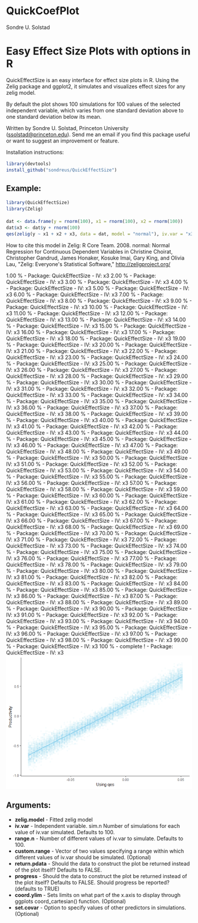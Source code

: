 QuickCoefPlot
================
Sondre U. Solstad

Easy Effect Size Plots with options in R
========================================

QuickEffectSize is an easy interface for effect size plots in R. Using the Zelig package and ggplot2, it simulates and visualizes effect sizes for any zelig model.

By default the plot shows 100 simulations for 100 values of the selected independent variable, which varies from one standard deviation above to one standard deviation below its mean.

Written by Sondre U. Solstad, Princeton University (<ssolstad@princeton.edu>). Send me an email if you find this package useful or want to suggest an improvement or feature.

Installation instructions:

``` r
library(devtools)
install_github("sondreus/QuickEffectSize")
```

Example:
--------

``` r
library(QuickEffectSize)
library(Zelig)

dat <- data.frame(y = rnorm(100), x1 = rnorm(100), x2 = rnorm(100))
dat$x3 <- dat$y + rnorm(100)
qes(zelig(y ~ x1 + x2 + x3, data = dat, model = "normal"), iv.var = "x3", xlab = "Using qes", ylab = "Productivity", progress = FALSE)
```

How to cite this model in Zelig: R Core Team. 2008. normal: Normal Regression for Continuous Dependent Variables in Christine Choirat, Christopher Gandrud, James Honaker, Kosuke Imai, Gary King, and Olivia Lau, "Zelig: Everyone's Statistical Software," <http://zeligproject.org/>

1.00 % - Package: QuickEffectSize - IV: x3 2.00 % - Package: QuickEffectSize - IV: x3 3.00 % - Package: QuickEffectSize - IV: x3 4.00 % - Package: QuickEffectSize - IV: x3 5.00 % - Package: QuickEffectSize - IV: x3 6.00 % - Package: QuickEffectSize - IV: x3 7.00 % - Package: QuickEffectSize - IV: x3 8.00 % - Package: QuickEffectSize - IV: x3 9.00 % - Package: QuickEffectSize - IV: x3 10.00 % - Package: QuickEffectSize - IV: x3 11.00 % - Package: QuickEffectSize - IV: x3 12.00 % - Package: QuickEffectSize - IV: x3 13.00 % - Package: QuickEffectSize - IV: x3 14.00 % - Package: QuickEffectSize - IV: x3 15.00 % - Package: QuickEffectSize - IV: x3 16.00 % - Package: QuickEffectSize - IV: x3 17.00 % - Package: QuickEffectSize - IV: x3 18.00 % - Package: QuickEffectSize - IV: x3 19.00 % - Package: QuickEffectSize - IV: x3 20.00 % - Package: QuickEffectSize - IV: x3 21.00 % - Package: QuickEffectSize - IV: x3 22.00 % - Package: QuickEffectSize - IV: x3 23.00 % - Package: QuickEffectSize - IV: x3 24.00 % - Package: QuickEffectSize - IV: x3 25.00 % - Package: QuickEffectSize - IV: x3 26.00 % - Package: QuickEffectSize - IV: x3 27.00 % - Package: QuickEffectSize - IV: x3 28.00 % - Package: QuickEffectSize - IV: x3 29.00 % - Package: QuickEffectSize - IV: x3 30.00 % - Package: QuickEffectSize - IV: x3 31.00 % - Package: QuickEffectSize - IV: x3 32.00 % - Package: QuickEffectSize - IV: x3 33.00 % - Package: QuickEffectSize - IV: x3 34.00 % - Package: QuickEffectSize - IV: x3 35.00 % - Package: QuickEffectSize - IV: x3 36.00 % - Package: QuickEffectSize - IV: x3 37.00 % - Package: QuickEffectSize - IV: x3 38.00 % - Package: QuickEffectSize - IV: x3 39.00 % - Package: QuickEffectSize - IV: x3 40.00 % - Package: QuickEffectSize - IV: x3 41.00 % - Package: QuickEffectSize - IV: x3 42.00 % - Package: QuickEffectSize - IV: x3 43.00 % - Package: QuickEffectSize - IV: x3 44.00 % - Package: QuickEffectSize - IV: x3 45.00 % - Package: QuickEffectSize - IV: x3 46.00 % - Package: QuickEffectSize - IV: x3 47.00 % - Package: QuickEffectSize - IV: x3 48.00 % - Package: QuickEffectSize - IV: x3 49.00 % - Package: QuickEffectSize - IV: x3 50.00 % - Package: QuickEffectSize - IV: x3 51.00 % - Package: QuickEffectSize - IV: x3 52.00 % - Package: QuickEffectSize - IV: x3 53.00 % - Package: QuickEffectSize - IV: x3 54.00 % - Package: QuickEffectSize - IV: x3 55.00 % - Package: QuickEffectSize - IV: x3 56.00 % - Package: QuickEffectSize - IV: x3 57.00 % - Package: QuickEffectSize - IV: x3 58.00 % - Package: QuickEffectSize - IV: x3 59.00 % - Package: QuickEffectSize - IV: x3 60.00 % - Package: QuickEffectSize - IV: x3 61.00 % - Package: QuickEffectSize - IV: x3 62.00 % - Package: QuickEffectSize - IV: x3 63.00 % - Package: QuickEffectSize - IV: x3 64.00 % - Package: QuickEffectSize - IV: x3 65.00 % - Package: QuickEffectSize - IV: x3 66.00 % - Package: QuickEffectSize - IV: x3 67.00 % - Package: QuickEffectSize - IV: x3 68.00 % - Package: QuickEffectSize - IV: x3 69.00 % - Package: QuickEffectSize - IV: x3 70.00 % - Package: QuickEffectSize - IV: x3 71.00 % - Package: QuickEffectSize - IV: x3 72.00 % - Package: QuickEffectSize - IV: x3 73.00 % - Package: QuickEffectSize - IV: x3 74.00 % - Package: QuickEffectSize - IV: x3 75.00 % - Package: QuickEffectSize - IV: x3 76.00 % - Package: QuickEffectSize - IV: x3 77.00 % - Package: QuickEffectSize - IV: x3 78.00 % - Package: QuickEffectSize - IV: x3 79.00 % - Package: QuickEffectSize - IV: x3 80.00 % - Package: QuickEffectSize - IV: x3 81.00 % - Package: QuickEffectSize - IV: x3 82.00 % - Package: QuickEffectSize - IV: x3 83.00 % - Package: QuickEffectSize - IV: x3 84.00 % - Package: QuickEffectSize - IV: x3 85.00 % - Package: QuickEffectSize - IV: x3 86.00 % - Package: QuickEffectSize - IV: x3 87.00 % - Package: QuickEffectSize - IV: x3 88.00 % - Package: QuickEffectSize - IV: x3 89.00 % - Package: QuickEffectSize - IV: x3 90.00 % - Package: QuickEffectSize - IV: x3 91.00 % - Package: QuickEffectSize - IV: x3 92.00 % - Package: QuickEffectSize - IV: x3 93.00 % - Package: QuickEffectSize - IV: x3 94.00 % - Package: QuickEffectSize - IV: x3 95.00 % - Package: QuickEffectSize - IV: x3 96.00 % - Package: QuickEffectSize - IV: x3 97.00 % - Package: QuickEffectSize - IV: x3 98.00 % - Package: QuickEffectSize - IV: x3 99.00 % - Package: QuickEffectSize - IV: x3 100 % - complete ! - Package: QuickEffectSize - IV: x3 ![](README_files/figure-markdown_github/unnamed-chunk-2-1.png)

Arguments:
----------

-   **zelig.model** - Fitted zelig model
-   **iv.var** - Independent variable. sim.n Number of simulations for each value of iv.var simulated. Defaults to 100.
-   **range.n** - Number of different values of iv.var to simulate. Defaults to 100.
-   **custom.range** - Vector of two values specifying a range within which different values of iv.var should be simulated. (Optional)
-   **return.pdata** - Should the data to construct the plot be returned instead of the plot itself? Defaults to FALSE.
-   **progress** - Should the data to construct the plot be returned instead of the plot itself? Defaults to FALSE. Should progress be reported? (defaults to TRUE)
-   **coord.ylim** - Sets limits on what part of the x.axis to display through ggplots coord\_cartesian() function. (Optional)
-   **set.covar** - Option to specify values of other predictors in simulations. (Optional)
